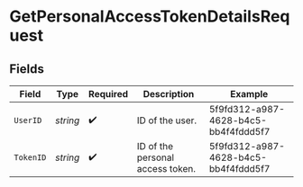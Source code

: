 # GetPersonalAccessTokenDetailsRequest


## Fields

| Field                                | Type                                 | Required                             | Description                          | Example                              |
| ------------------------------------ | ------------------------------------ | ------------------------------------ | ------------------------------------ | ------------------------------------ |
| `UserID`                             | *string*                             | :heavy_check_mark:                   | ID of the user.                      | 5f9fd312-a987-4628-b4c5-bb4f4fddd5f7 |
| `TokenID`                            | *string*                             | :heavy_check_mark:                   | ID of the personal access token.     | 5f9fd312-a987-4628-b4c5-bb4f4fddd5f7 |
